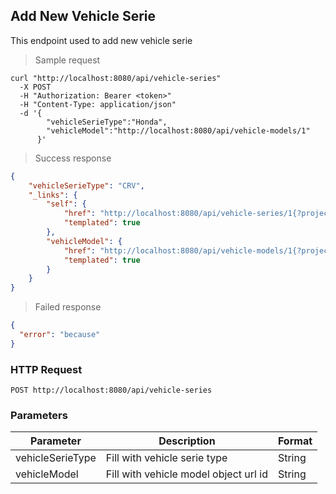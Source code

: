 ## Add New Vehicle Serie

This endpoint used to add new vehicle serie

> Sample request

```shell
curl "http://localhost:8080/api/vehicle-series"
  -X POST
  -H "Authorization: Bearer <token>"
  -H "Content-Type: application/json"
  -d '{
        "vehicleSerieType":"Honda",
        "vehicleModel":"http://localhost:8080/api/vehicle-models/1"
      }'
```

> Success response

```json
{
    "vehicleSerieType": "CRV",
    "_links": {
        "self": {
            "href": "http://localhost:8080/api/vehicle-series/1{?projection}",
            "templated": true
        },
        "vehicleModel": {
            "href": "http://localhost:8080/api/vehicle-models/1{?projection}",
            "templated": true
        }
    }
}
```

> Failed response

```json
{
  "error": "because"
}
```

### HTTP Request

`POST http://localhost:8080/api/vehicle-series`

### Parameters

Parameter | Description | Format 
--------- | ----------- | ------ 
vehicleSerieType | Fill with vehicle serie type | String 
vehicleModel | Fill with vehicle model object url id | String